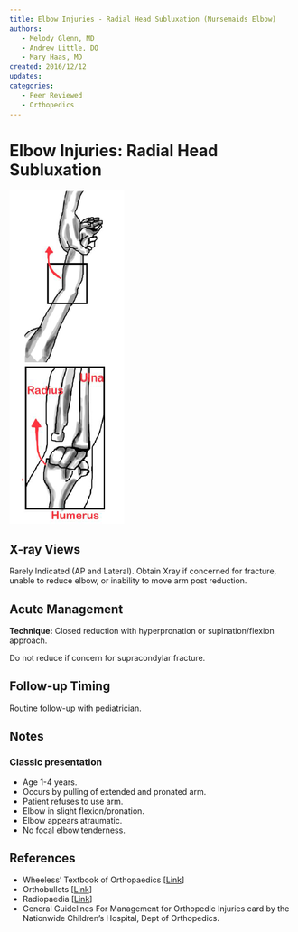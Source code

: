 ```yaml
---
title: Elbow Injuries - Radial Head Subluxation (Nursemaids Elbow)
authors:
   - Melody Glenn, MD
   - Andrew Little, DO
   - Mary Haas, MD
created: 2016/12/12
updates:
categories:
   - Peer Reviewed
   - Orthopedics
---
```


# Elbow Injuries: Radial Head Subluxation

![Radial head subluxation drawing](image-1.png)

## X-ray Views

Rarely Indicated (AP and Lateral).
Obtain Xray if concerned for fracture, unable to reduce elbow, or inability to move arm post reduction.

## Acute Management

**Technique:** Closed reduction with hyperpronation or supination/flexion approach.

Do not reduce if concern for supracondylar fracture.

## Follow-up Timing

Routine follow-up with pediatrician.

## Notes

### Classic presentation

- Age 1-4 years.
- Occurs by pulling of extended and pronated arm.
- Patient refuses to use arm.
- Elbow in slight flexion/pronation.
- Elbow appears atraumatic.
- No focal elbow tenderness.

## References

- Wheeless’ Textbook of Orthopaedics [[Link](http://Wheelessonline.com)]
- Orthobullets [[Link](http://OrthoBullets.com)]
- Radiopaedia [[Link](http://Radiopaedia.org)]
- General Guidelines For Management for Orthopedic Injuries card by the Nationwide Children’s Hospital, Dept of Orthopedics.
